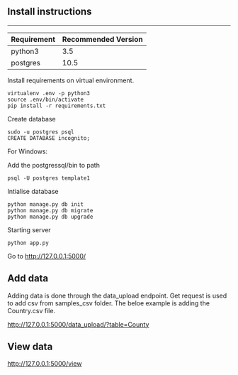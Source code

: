 ## Install instructions
---
|Requirement|Recommended Version|
|---		|---				|
|python3    |3.5				|
|postgres	|10.5				|

Install requirements on virtual environment.
```
virtualenv .env -p python3
source .env/bin/activate
pip install -r requirements.txt

```

Create database
```
sudo -u postgres psql
CREATE DATABASE incognito;
```
For Windows:

Add the postgressql/bin to path

```
psql -U postgres template1
```

Intialise database
```
python manage.py db init
python manage.py db migrate
python manage.py db upgrade
```

Starting server
```
python app.py
```

Go to http://127.0.0.1:5000/

## Add data
Adding data is done through the data_upload endpoint. Get request is used to add csv from samples_csv folder. The beloe example is adding the Country.csv file.

http://127.0.0.1:5000/data_upload/?table=County

## View data

http://127.0.0.1:5000/view
